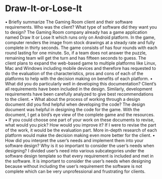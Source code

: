 # Draw-It-or-Lose-It
•	Briefly summarize The Gaming Room client and their software requirements. Who was the client? What type of software did they want you to design?
The Gaming Room company already has a game application named Draw It or Lose It which runs only on Android platform. In the game, computer renders the image from stock drawings at a steady rate and fully complete in thirty seconds. The game consists of has four rounds with each round lasting for one minute. So, if a team does not answer the puzzle, remaining team will get the turn and has fifteen seconds to guess. The client plans to expand the web-based game to multiple platforms like Linux, Mac and Windows including mobile devices and therefore has requested to do the evaluation of the characteristics, pros and cons of each of the platforms to help with the decision making on benefits of each platform. 
•	What did you do particularly well in developing this documentation?
Client’s all requirements have been included in the design. Similarly, development requirements have been carefully analyzed to give best recommendations to the client.
•	What about the process of working through a design document did you find helpful when developing the code?
The design document was helpful in designing the code for the game. With the document, I get a bird’s eye view of the complete game and the resources. 
•	If you could choose one part of your work on these documents to revise, what would you pick? How would you improve it?
If I were to revise the part of the work, it would be the evaluation part. More in-depth research of each platform would make the decision making even more better for the client.
•	How did you interpret the user’s needs and implement them into your software design? Why is it so important to consider the user’s needs when designing?
I divided user’s need into various subcategories under the software design template so that every requirement is included and met in the software. It is important to consider the user’s needs when designing because without including the user’s requirement the software is not complete  which can be very unprofessional and frustrating for clients.

